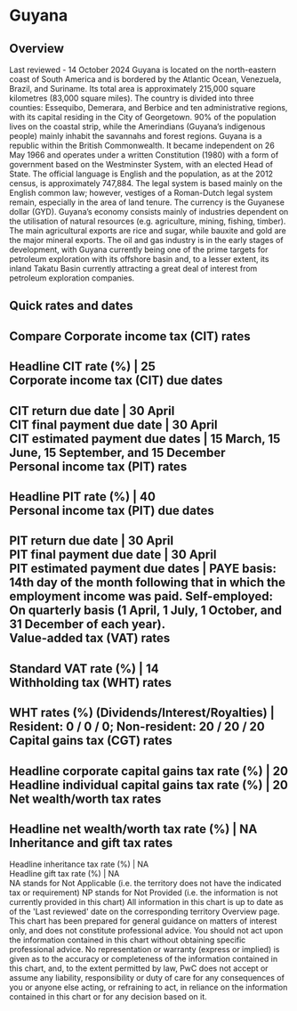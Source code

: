 # Guyana
## Overview
Last reviewed - 14 October 2024
Guyana is located on the north-eastern coast of South America and is bordered by the Atlantic Ocean, Venezuela, Brazil, and Suriname. Its total area is approximately 215,000 square kilometres (83,000 square miles). The country is divided into three counties: Essequibo, Demerara, and Berbice and ten administrative regions, with its capital residing in the City of Georgetown. 90% of the population lives on the coastal strip, while the Amerindians (Guyana’s indigenous people) mainly inhabit the savannahs and forest regions.
Guyana is a republic within the British Commonwealth. It became independent on 26 May 1966 and operates under a written Constitution (1980) with a form of government based on the Westminster System, with an elected Head of State. The official language is English and the population, as at the 2012 census, is approximately 747,884. The legal system is based mainly on the English common law; however, vestiges of a Roman-Dutch legal system remain, especially in the area of land tenure. The currency is the Guyanese dollar (GYD).
Guyana’s economy consists mainly of industries dependent on the utilisation of natural resources (e.g. agriculture, mining, fishing, timber). The main agricultural exports are rice and sugar, while bauxite and gold are the major mineral exports. The oil and gas industry is in the early stages of development, with Guyana currently being one of the prime targets for petroleum exploration with its offshore basin and, to a lesser extent, its inland Takatu Basin currently attracting a great deal of interest from petroleum exploration companies.
## Quick rates and dates
Compare
Corporate income tax (CIT) rates   
---  
Headline CIT rate (%) |  25  
Corporate income tax (CIT) due dates   
---  
CIT return due date |  30 April  
CIT final payment due date |  30 April  
CIT estimated payment due dates |  15 March, 15 June, 15 September, and 15 December  
Personal income tax (PIT) rates   
---  
Headline PIT rate (%) |  40  
Personal income tax (PIT) due dates   
---  
PIT return due date |  30 April  
PIT final payment due date |  30 April  
PIT estimated payment due dates |  PAYE basis: 14th day of the month following that in which the employment income was paid. Self-employed: On quarterly basis (1 April, 1 July, 1 October, and 31 December of each year).  
Value-added tax (VAT) rates   
---  
Standard VAT rate (%) |  14  
Withholding tax (WHT) rates   
---  
WHT rates (%) (Dividends/Interest/Royalties) |  Resident: 0 / 0 / 0;  Non-resident: 20 / 20 / 20  
Capital gains tax (CGT) rates   
---  
Headline corporate capital gains tax rate (%) |  20  
Headline individual capital gains tax rate (%) |  20  
Net wealth/worth tax rates   
---  
Headline net wealth/worth tax rate (%) |  NA  
Inheritance and gift tax rates   
---  
Headline inheritance tax rate (%) |  NA  
Headline gift tax rate (%) |  NA  
NA stands for Not Applicable (i.e. the territory does not have the indicated tax or requirement)
NP stands for Not Provided (i.e. the information is not currently provided in this chart) 
All information in this chart is up to date as of the 'Last reviewed' date on the corresponding territory Overview page. This chart has been prepared for general guidance on matters of interest only, and does not constitute professional advice. You should not act upon the information contained in this chart without obtaining specific professional advice. No representation or warranty (express or implied) is given as to the accuracy or completeness of the information contained in this chart, and, to the extent permitted by law, PwC does not accept or assume any liability, responsibility or duty of care for any consequences of you or anyone else acting, or refraining to act, in reliance on the information contained in this chart or for any decision based on it.
